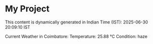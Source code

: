 # My Project

This content is dynamically generated in Indian Time (IST): 2025-06-30 20:09:10 IST


Current Weather in Coimbatore:
Temperature: 25.88 °C
Condition: haze
